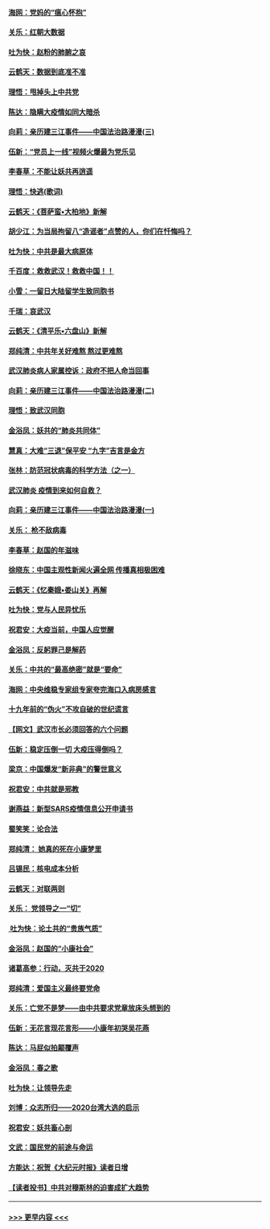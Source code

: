 #### [海网：党妈的“瘟心怀抱”](../pages/nsc993/n11840740.md?t=02050233) 
#### [关乐：红朝大数据](../pages/nsc993/n11840675.md?t=02050233) 
#### [吐为快：赵粉的肺腑之哀](../pages/nsc993/n11840618.md?t=02050233) 
#### [云鹤天：数据到底准不准](../pages/nsc993/n11840325.md?t=02050233) 
#### [理悟：甩掉头上中共党](../pages/nsc993/n11838826.md?t=02050233) 
#### [陈达：隐瞒大疫情如同大暗杀](../pages/nsc993/n11838771.md?t=02050233) 
#### [向莉：亲历建三江事件——中国法治路漫漫(三)](../pages/nsc993/n11831825.md?t=02050233) 
#### [伍新：“党员上一线”视频火爆最为党乐见](../pages/nsc993/n11838200.md?t=02050233) 
#### [李春草：不能让妖共再逍遥](../pages/nsc993/n11838102.md?t=02050233) 
#### [理悟：快逃(歌词)](../pages/nsc993/n11838083.md?t=02050233) 
#### [云鹤天：《菩萨蛮▪大柏地》新解](../pages/nsc993/n11838059.md?t=02050233) 
#### [胡少江：为当局拘留八“造谣者”点赞的人，你们在忏悔吗？](../pages/nsc993/n11836801.md?t=02050233) 
#### [吐为快：中共是最大病原体](../pages/nsc993/n11836748.md?t=02050233) 
#### [千百度：救救武汉！救救中国！！](../pages/nsc993/n11836145.md?t=02050233) 
#### [小雪：一留日大陆留学生致同胞书](../pages/nsc993/n11834624.md?t=02050233) 
#### [千瑞：哀武汉](../pages/nsc993/n11833647.md?t=02050233) 
#### [云鹤天：《清平乐▪六盘山》新解](../pages/nsc993/n11833611.md?t=02050233) 
#### [郑纯清：中共年关好难熬 熬过更难熬](../pages/nsc993/n11833489.md?t=02050233) 
#### [武汉肺炎病人家属控诉：政府不把人命当回事](../pages/nsc993/n11833205.md?t=02050233) 
#### [向莉：亲历建三江事件——中国法治路漫漫(二)](../pages/nsc993/n11829102.md?t=02050233) 
#### [理悟：致武汉同胞](../pages/nsc993/n11831522.md?t=02050233) 
#### [金浴凤：妖共的“肺炎共同体”](../pages/nsc993/n11829448.md?t=02050233) 
#### [慧真：大难“三退”保平安 “九字”吉言是金方](../pages/nsc993/n11829501.md?t=02050233) 
#### [张林：防范冠状病毒的科学方法（之一）](../pages/nsc993/n11828618.md?t=02050233) 
#### [武汉肺炎 疫情到来如何自救？](../pages/nsc993/n11827632.md?t=02050233) 
#### [向莉：亲历建三江事件——中国法治路漫漫(一)](../pages/nsc993/n11827190.md?t=02050233) 
#### [关乐： 枪不敌病毒](../pages/nsc993/n11826746.md?t=02050233) 
#### [李春草：赵国的年滋味](../pages/nsc993/n11826321.md?t=02050233) 
#### [徐晓东：中国主观性新闻火遍全网 传播真相极困难](../pages/nsc993/n11826508.md?t=02050233) 
#### [云鹤天：《忆秦娥▪娄山关》再解](../pages/nsc993/n11824682.md?t=02050233) 
#### [吐为快：党与人民异忧乐](../pages/nsc993/n11824660.md?t=02050233) 
#### [祝君安：大疫当前，中国人应觉醒](../pages/nsc993/n11821946.md?t=02050233) 
#### [金浴凤：反躬罪己是解药](../pages/nsc993/n11820280.md?t=02050233) 
#### [关乐：中共的“最高绝密”就是“要命”](../pages/nsc993/n11816946.md?t=02050233) 
#### [海网：中央维稳专家组专家夸完海口入病房感言](../pages/nsc993/n11815138.md?t=02050233) 
#### [十九年前的“伪火”不攻自破的世纪谎言](../pages/nsc993/n11813238.md?t=02050233) 
#### [【网文】武汉市长必须回答的六个问题](../pages/nsc993/n11813848.md?t=02050233) 
#### [伍新：稳定压倒一切 大疫压得倒吗？](../pages/nsc993/n11812634.md?t=02050233) 
#### [梁京：中国爆发“新非典”的警世意义](../pages/nsc993/n11812554.md?t=02050233) 
#### [祝君安：中共就是邪教](../pages/nsc993/n11812431.md?t=02050233) 
#### [谢燕益：新型SARS疫情信息公开申请书](../pages/nsc993/n11808840.md?t=02050233) 
#### [蜀笑笑：论合法](../pages/nsc993/n11808064.md?t=02050233) 
#### [郑纯清： 她真的死在小康梦里](../pages/nsc993/n11806623.md?t=02050233) 
#### [吕锡民：核电成本分析](../pages/nsc993/n11806284.md?t=02050233) 
#### [云鹤天：对联两则](../pages/nsc993/n11805957.md?t=02050233) 
#### [关乐： 党领导之一“切”](../pages/nsc993/n11804505.md?t=02050233) 
#### [ 吐为快：论土共的“贵族气质”](../pages/nsc993/n11804490.md?t=02050233) 
#### [金浴凤：赵国的“小康社会”](../pages/nsc993/n11804452.md?t=02050233) 
#### [诸葛高参：行动，灭共于2020](../pages/nsc993/n11804120.md?t=02050233) 
#### [郑纯清：爱国主义最终要党命](../pages/nsc993/n11802197.md?t=02050233) 
#### [关乐：亡党不是梦——由中共要求党章放床头想到的](../pages/nsc993/n11802156.md?t=02050233) 
#### [伍新：无花言现花言形——小康年初哭吴花燕](../pages/nsc993/n11800044.md?t=02050233) 
#### [陈达：马屁似拍颠覆声](../pages/nsc993/n11800010.md?t=02050233) 
#### [金浴凤：春之歌](../pages/nsc993/n11797687.md?t=02050233) 
#### [吐为快：让领导先走](../pages/nsc993/n11797512.md?t=02050233) 
#### [刘博：众志所归——2020台湾大选的启示](../pages/nsc993/n11796878.md?t=02050233) 
#### [祝君安：妖共畜心剖](../pages/nsc993/n11794273.md?t=02050233) 
#### [文武：国民党的前途与命运](../pages/nsc993/n11794198.md?t=02050233) 
#### [方能达：祝贺《大纪元时报》读者日增](../pages/nsc993/n11793807.md?t=02050233) 
#### [【读者投书】中共对穆斯林的迫害成扩大趋势](../pages/nsc993/n11791371.md?t=02050233) 

----
#### [ >>> 更早内容 <<< ](../indexes/nsc993-earlier.md)

